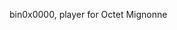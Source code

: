 bin0x0000, player for Octet Mignonne

<!---
bin0x0000/bin0x0000 is a ✨ special ✨ repository because its `README.md` (this file) appears on your GitHub profile.
You can click the Preview link to take a look at your changes.
--->
